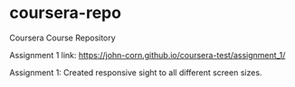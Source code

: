 # coursera-repo
Coursera Course Repository

Assignment 1 link: https://john-corn.github.io/coursera-test/assignment_1/

Assignment 1: Created responsive sight to all different screen sizes.
